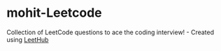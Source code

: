 # mohit-Leetcode
Collection of LeetCode questions to ace the coding interview! - Created using [LeetHub](https://github.com/QasimWani/LeetHub)

